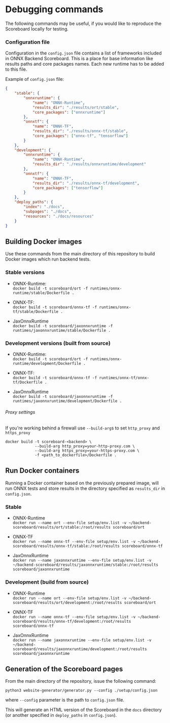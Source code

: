 <!--- SPDX-License-Identifier: Apache-2.0 -->

# Debugging commands

The following commands may be useful, if you would like to reproduce the Scoreboard locally for testing.

### Configuration file

Configuration in the `config.json` file contains a list of frameworks included in ONNX Backend Scoreboard.
This is a place for base information like results paths and core packages names.
Each new runtime has to be added to this file.

Example of `config.json` file:
```json
{
    "stable": {
        "onnxruntime": {
            "name": "ONNX-Runtime",
            "results_dir": "./results/ort/stable",
            "core_packages": ["onnxruntime"]
        },
        "onnxtf": {
            "name": "ONNX-TF",
            "results_dir": "./results/onnx-tf/stable",
            "core_packages": ["onnx-tf", "tensorflow"]
        }
    },
    "development": {
        "onnxruntime": {
            "name": "ONNX-Runtime",
            "results_dir": "./results/onnxruntime/development"
        },
        "onnxtf": {
            "name": "ONNX-TF",
            "results_dir": "./results/onnx-tf/development",
            "core_packages": ["tensorflow"]
        }
    },
    "deploy_paths": {
        "index": "./docs",
        "subpages": "./docs",
        "resources": "./docs/resources"
    }
}
```

## Building Docker images

Use these commands from the main directory of this repository to build Docker images which run backend tests.

### Stable versions

* ONNX-Runtime: <br/>
`docker build -t scoreboard/ort -f runtimes/onnx-runtime/stable/Dockerfile .`

* ONNX-TF: <br/>
`docker build -t scoreboard/onnx-tf -f runtimes/onnx-tf/stable/Dockerfile .`

* JaxOnnxRuntime <br/>
`docker build -t scoreboard/jaxonnxruntime -f runtimes/jaxonnxruntime/stable/Dockerfile .`

### Development versions (built from source)

* ONNX-Runtime: <br/>
`docker build -t scoreboard/ort -f runtimes/onnx-runtime/development/Dockerfile .`

* ONNX-TF: <br/>
`docker build -t scoreboard/onnx-tf -f runtimes/onnx-tf/onnx-tf/Dockerfile .`

* JaxOnnxRuntime <br/>
`docker build -t scoreboard/jaxonnxruntime -f runtimes/jaxonnxruntime/development/Dockerfile .`

###### Proxy settings

If you're working behind a firewall use `--build-arg`s to set `http_proxy`  and `https_proxy`

```shell
docker build -t scoreboard-<backend> \
             --build-arg http_proxy=your-http-proxy.com \
             --build-arg https_proxy=your-https-proxy.com \
             -f <path_to_dockerfile>/Dockerfile .
```

## Run Docker containers

Running a Docker container based on the previously prepared image, will run ONNX tests and
store results in the directory specified as `results_dir` in `config.json`.

### Stable

* ONNX-Runtime <br/>
`docker run --name ort --env-file setup/env.list -v ~/backend-scoreboard/results/ort/stable:/root/results scoreboard/ort`

* ONNX-TF <br/>
`docker run --name onnx-tf --env-file setup/env.list -v ~/backend-scoreboard/results/onnx-tf/stable:/root/results scoreboard/onnx-tf`

* JaxOnnxRuntime <br/>
`docker run --name jaxonnxruntime --env-file setup/env.list -v ~/backend-scoreboard/results/jaxonnxruntime/stable:/root/results scoreboard/jaxonnxruntime`

### Development (build from source)

* ONNX-Runtime <br/>
`docker run --name ort --env-file setup/env.list -v ~/backend-scoreboard/results/ort/development:/root/results scoreboard/ort`

* ONNX-TF <br/>
`docker run --name onnx-tf --env-file setup/env.list -v ~/backend-scoreboard/results/onnx-tf/development:/root/results scoreboard/onnx-tf`

* JaxOnnxRuntime <br/>
`docker run --name jaxonnxruntime --env-file setup/env.list -v ~/backend-scoreboard/results/jaxonnxruntime/development:/root/results scoreboard/jaxonnxruntime`



## Generation of the Scoreboard pages

From the main directory of the repository, issue the following command:

`python3 website-generator/generator.py --config ./setup/config.json`

where `--config` parameter is the path to `config.json` file.

This will generate an HTML version of the Scoreboard in the `docs` directory
(or another specified in `deploy_paths` in `config.json`).

